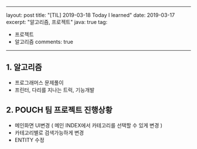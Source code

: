 ---
layout: post
title:  "[TIL] 2019-03-18 Today I learned"
date:   2019-03-17
excerpt: "알고리즘, 프로젝트"
java: true
tag:
- 프로젝트
- 알고리즘
comments: true
------

## 1. 알고리즘

* 프로그래머스 문제풀이
* 프린터, 다리를 지나는 트럭, 기능개발

## 2. POUCH 팀 프로젝트 진행상황

* 메인화면 UI변경 ( 메인 INDEX에서 카테고리를 선택할 수 있게 변경 )
* 카테고리별로 검색가능하게 변경
* ENTITY 수정